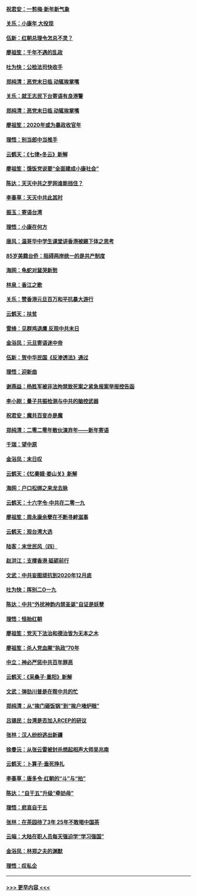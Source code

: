 #### [祝君安：一剪梅‧新年新气象](../pages/nsc993/n11776340.md?t=01091255) 
#### [关乐：小康年 大役现](../pages/nsc993/n11774213.md?t=01091255) 
#### [伍新：红朝总理令怎总不灵？](../pages/nsc993/n11770813.md?t=01091255) 
#### [廖祖笙：千年不遇的乱政](../pages/nsc993/n11770373.md?t=01091255) 
#### [吐为快：公检法司快收手](../pages/nsc993/n11770359.md?t=01091255) 
#### [郑纯清：恶党末日临 动辄挨掌嘴](../pages/nsc993/n11769912.md?t=01091255) 
#### [关乐：就王志民下台寄语有良港警](../pages/nsc993/n11769903.md?t=01091255) 
#### [郑纯清：恶党末日临 动辄挨掌嘴](../pages/nsc993/n11769356.md?t=01091255) 
#### [廖祖笙：2020年或为暴政收官年](../pages/nsc993/n11768216.md?t=01091255) 
#### [理悟：别当郎中当推手](../pages/nsc993/n11768243.md?t=01091255) 
#### [云鹤天：《七律▪冬云》新解](../pages/nsc993/n11768204.md?t=01091255) 
#### [廖祖笙：饿饭党说要“全面建成小康社会”](../pages/nsc993/n11767482.md?t=01091255) 
#### [陈达：天灭中共之罗网谁能挡住？](../pages/nsc993/n11767465.md?t=01091255) 
#### [李春草：天灭中共此其时](../pages/nsc993/n11767452.md?t=01091255) 
#### [振玉：寄语台湾](../pages/nsc993/n11767432.md?t=01091255) 
#### [理悟：小康在何方](../pages/nsc993/n11767394.md?t=01091255) 
#### [唐风：温哥华中学生课堂讲香港被踢下体之思考](../pages/nsc993/n11766848.md?t=01091255) 
#### [85岁美籍台侨：阻碍两岸统一的是共产制度](../pages/nsc993/n11765043.md?t=01091255) 
#### [海网：龟蛇对鼠哭新愁](../pages/nsc993/n11764895.md?t=01091255) 
#### [林泉：香江之歌](../pages/nsc993/n11764415.md?t=01091255) 
#### [关乐：赞香港元旦百万和平抗暴大游行](../pages/nsc993/n11764382.md?t=01091255) 
#### [云鹤天：扶贫](../pages/nsc993/n11764245.md?t=01091255) 
#### [雪绮：见群鸡退鹰  反观中共末日](../pages/nsc993/n11762112.md?t=01091255) 
#### [金浴凤：元旦寄语迷中帝](../pages/nsc993/n11761788.md?t=01091255) 
#### [伍新：贺中华民国《反渗透法》通过](../pages/nsc993/n11761994.md?t=01091255) 
#### [理悟：迎新曲](../pages/nsc993/n11761152.md?t=01091255) 
#### [谢燕益：杨胜军被非法拘禁致死案之紧急报案举报控告函](../pages/nsc993/n11756134.md?t=01091255) 
#### [李小刚：量子共振检测与中共的脑控武器](../pages/nsc993/n11754518.md?t=01091255) 
#### [祝君安：魔共百变亦是魔](../pages/nsc993/n11754469.md?t=01091255) 
#### [郑纯清：二零二零年散伙演弃年——新年寄语](../pages/nsc993/n11754195.md?t=01091255) 
#### [千瑞：望中原](../pages/nsc993/n11754159.md?t=01091255) 
#### [金浴凤：末日叹](../pages/nsc993/n11752359.md?t=01091255) 
#### [云鹤天：《忆秦娥‧娄山关》新解](../pages/nsc993/n11752348.md?t=01091255) 
#### [海网：户口松绑之来龙去脉](../pages/nsc993/n11752328.md?t=01091255) 
#### [云鹤天：十六字令‧中共在二零一九](../pages/nsc993/n11752305.md?t=01091255) 
#### [廖祖笙：周永康余孽在不断寻衅滋事](../pages/nsc993/n11751013.md?t=01091255) 
#### [云鹤天：观台湾大选](../pages/nsc993/n11751007.md?t=01091255) 
#### [陆客：末世民风（四）](../pages/nsc993/n11749203.md?t=01091255) 
#### [赵洪江：支撑香港 砥砺前行](../pages/nsc993/n11748482.md?t=01091255) 
#### [文武：中共妄图顽抗到2020年12月底](../pages/nsc993/n11748446.md?t=01091255) 
#### [吐为快：挥别二O一九](../pages/nsc993/n11748411.md?t=01091255) 
#### [陈达：中共“外扰神韵内禁圣诞”自证是妖孽](../pages/nsc993/n11748226.md?t=01091255) 
#### [理悟：怪胎红朝](../pages/nsc993/n11748206.md?t=01091255) 
#### [廖祖笙：党天下法治和德治皆为无本之木](../pages/nsc993/n11748135.md?t=01091255) 
#### [廖祖笙：杀人党血腥“执政”70年](../pages/nsc993/n11745144.md?t=01091255) 
#### [中立：神必严惩中共百年罪恶](../pages/nsc993/n11744970.md?t=01091255) 
#### [云鹤天：《采桑子‧重阳》新解](../pages/nsc993/n11744948.md?t=01091255) 
#### [文武：弹劾川普是在帮中共的忙](../pages/nsc993/n11744758.md?t=01091255) 
#### [郑纯清：从“挨门砸饭锅”到“挨户堵炉眼”](../pages/nsc993/n11744745.md?t=01091255) 
#### [吕锡民：台湾是否加入RCEP的研议](../pages/nsc993/n11744701.md?t=01091255) 
#### [张林：汉人纷纷逃出新疆](../pages/nsc993/n11743530.md?t=01091255) 
#### [徐曼沅：从张云雷被封杀想起相声大师吴兆南](../pages/nsc993/n11741816.md?t=01091255) 
#### [云鹤天：卜算子‧垂死挣扎](../pages/nsc993/n11739956.md?t=01091255) 
#### [李春草：唐多令‧红朝的“斗”与“拍”](../pages/nsc993/n11739830.md?t=01091255) 
#### [陈达：“自干五”升级“牵妨母”](../pages/nsc993/n11739724.md?t=01091255) 
#### [理悟：悲哀自干五](../pages/nsc993/n11739547.md?t=01091255) 
#### [张林：在茶园待了3年 25年不敢喝中国茶](../pages/nsc993/n11739240.md?t=01091255) 
#### [云端：大陆在职人员每天强迫学“学习强国”](../pages/nsc993/n11738735.md?t=01091255) 
#### [金浴凤：林郑之夫的渊默](../pages/nsc993/n11737735.md?t=01091255) 
#### [理悟：叹私企](../pages/nsc993/n11737715.md?t=01091255) 

----
#### [ >>> 更早内容 <<< ](../indexes/nsc993-earlier.md)
